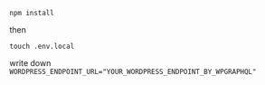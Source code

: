 ```
npm install
```

then

```
touch .env.local
```

write down `WORDPRESS_ENDPOINT_URL="YOUR_WORDPRESS_ENDPOINT_BY_WPGRAPHQL"`
